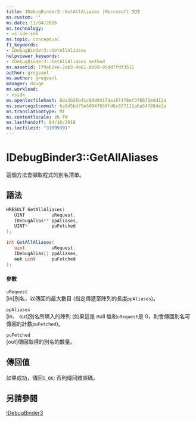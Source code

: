 ```yaml
---
title: IDebugBinder3::GetAllAliases |Microsoft 文件
ms.custom: ''
ms.date: 11/04/2016
ms.technology:
- vs-ide-sdk
ms.topic: conceptual
f1_keywords:
- IDebugBinder3::GetAllAliases
helpviewer_keywords:
- IDebugBinder3::GetAllAliases method
ms.assetid: 1f9ab2ee-2ab3-4a61-8b99-95dd7fdf3511
author: gregvanl
ms.author: gregvanl
manager: douge
ms.workload:
- vssdk
ms.openlocfilehash: 6da1b26b41c80d0417da16f478ef3f6672edd12a
ms.sourcegitcommit: 6a9d5bd75e50947659fd6c837111a6a547884e2a
ms.translationtype: MT
ms.contentlocale: zh-TW
ms.lasthandoff: 04/16/2018
ms.locfileid: "31099391"
---
```

# <a name="idebugbinder3getallaliases"></a>IDebugBinder3::GetAllAliases
這個方法會擷取程式的別名清單。  
  
## <a name="syntax"></a>語法  
  
```cpp  
HRESULT GetAllAliases(  
   UINT          uRequest,  
   IDebugAlias** ppAliases,  
   UINT*         puFetched  
);  
```  
  
```csharp  
int GetAllAliases(  
   uint          uRequest,   
   IDebugAlias[] ppAliases,   
   out uint      puFetched  
);  
```  
  
#### <a name="parameters"></a>參數  
 `uRequest`  
 [in]別名，以傳回的最大數目 (指定傳遞至陣列的長度`ppAliases`)。  
  
 `ppAliases`  
 [in、 out]別名所填入的陣列 (如果這是 null 值和`uRequest`是 0，則會傳回別名可傳回的計數`puFetched`)。  
  
 `puFetched`  
 [out]傳回取得的別名的數量。  
  
## <a name="return-value"></a>傳回值  
 如果成功，傳回`S_OK`; 否則傳回錯誤碼。  
  
## <a name="see-also"></a>另請參閱  
 [IDebugBinder3](../../../extensibility/debugger/reference/idebugbinder3.md)